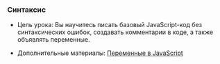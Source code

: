 ### Синтаксис

- Цель урока:
  Вы научитесь писать базовый JavaScript-код без синтаксических ошибок, создавать
  комментарии в коде, а также объявлять переменные.

- Дополнительные материалы:
  [Переменные в JavaScript](https://learn.javascript.ru/variables)

